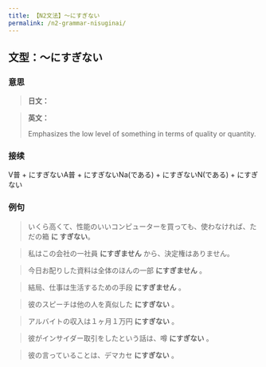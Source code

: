 ```yaml
---
title: 【N2文法】〜にすぎない
permalink: /n2-grammar-nisuginai/
---
```


## 文型：〜にすぎない

### 意思

> **日文：**


> **英文：**
> 
> Emphasizes the low level of something in terms of quality or quantity.


### 接续

V普 + にすぎないA普 + にすぎないNa(である) + にすぎないN(である) + にすぎない

### 例句

> いくら高くて、性能のいいコンピューターを買っても、使わなければ、ただの箱 **に すぎない**。

> 私はこの会社の一社員 **にすぎません** から、決定権はありません。

> 今日お配りした資料は全体のほんの一部 **にすぎません** 。

> 結局、仕事は生活するための手段 **にすぎません** 。

> 彼のスピーチは他の人を真似した **にすぎない** 。

> アルバイトの収入は１ヶ月１万円 **にすぎない** 。

> 彼がインサイダー取引をしたという話は、噂 **にすぎない** 。

> 彼の言っていることは、デマカセ **にすぎない** 。

